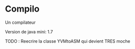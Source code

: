 # Compilo
Un compilateur

Version de java mini: 1.7

TODO : Reecrire la classe YVMtoASM qui devient TRES moche
